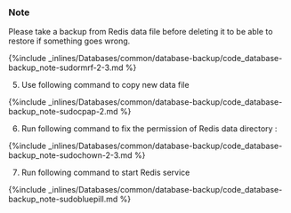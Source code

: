 <!--  post: -->


### Note

Please take a backup from Redis data file before deleting it to be able to restore if something goes wrong.






{%include _inlines/Databases/common/database-backup/code_database-backup_note-sudormrf-2-3.md %}




5. Use following command to copy new data file 



{%include _inlines/Databases/common/database-backup/code_database-backup_note-sudocpap-2.md %}




6. Run following command to fix the permission of Redis data directory :



{%include _inlines/Databases/common/database-backup/code_database-backup_note-sudochown-2-3.md %}




7. Run following command to start Redis service



{%include _inlines/Databases/common/database-backup/code_database-backup_note-sudobluepill.md %}




